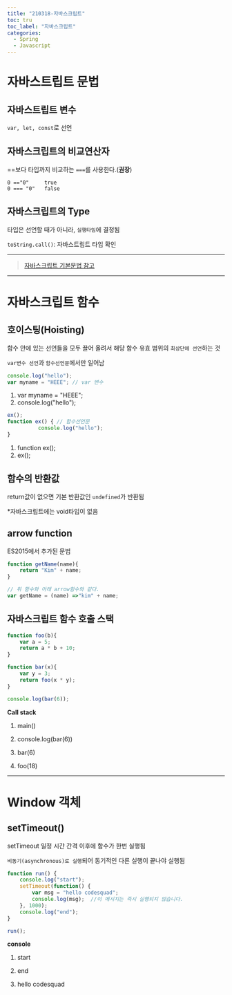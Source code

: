 ```yaml
---
title: "210318-자바스크립트"
toc: tru
toc_label: "자바스크립트"
categories:
  - Spring
  - Javascript
---
```

# 자바스트립트 문법

## 자바스트립트 변수

`var, let, const`로 선언



## 자바스크립트의 비교연산자

==보다 타입까지 비교하는 `===`를 사용한다.(**권장**) 

```
0 =="0"		true
0 === "0"	false
```


## 자바스크립트의 Type

타입은 선언할 때가 아니라, `실행타임`에 결정됨

`toString.call()`: 자바스트립트 타입 확인


---



> [자바스크립트 기본문법 참고](https://developer.mozilla.org/ko/docs/Web/JavaScript/Guide)



---

# 자바스크립트 함수


## 호이스팅(Hoisting)

함수 안에 있는 선언들을 모두 끌어 올려서
해당 함수 유효 범위의 `최상단에 선언`하는 것

`var변수 선언`과 `함수선언문`에서만 일어남

```javascript
console.log("hello");
var myname = "HEEE"; // var 변수
```
1. var myname = "HEEE";
2. console.log("hello");

```javascript
ex();
function ex() { // 함수선언문
          console.log("hello");
}
```
1. function ex();  
2. ex();


## 함수의 반환값

return값이 없으면 기본 반환값인 `undefined`가 반환됨

*자바스크립트에는 void타입이 없음



## arrow function
ES2015에서 추가된 문법

```javascript
function getName(name){
	return "Kim" + name;
}

// 위 함수와 아래 arrow함수와 같다.
var getName = (name) =>"kim" + name;
```



## 자바스크립트 함수 호출 스택

```javascript
function foo(b){
    var a = 5;
    return a * b + 10;
} 

function bar(x){
    var y = 3;
    return foo(x * y);
}

console.log(bar(6));
```

**Call stack**

1. main()

2. console.log(bar(6))

3. bar(6)

4. foo(18)


---

# Window 객체

## setTimeout()

setTimeout 일정 시간 간격 이후에 함수가 한번 실행됨

`비동기(asynchronous)로 실행`되어 동기적인 다른 실행이 끝나야 실행됨

```javascript
function run() {
    console.log("start");
    setTimeout(function() {
        var msg = "hello codesquad";
        console.log(msg);  //이 메시지는 즉시 실행되지 않습니다.
    }, 1000);
    console.log("end");
}

run();
```

**console**
1. start

2. end

3. hello codesquad












